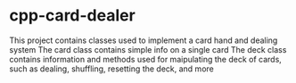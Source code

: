 # cpp-card-dealer
This project contains classes used to implement a card hand and dealing system 
The card class contains simple info on a single card
The deck class contains information and methods used for maipulating the deck of cards, such as dealing, shuffling, resetting the deck, and more
